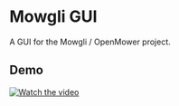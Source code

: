 # Mowgli GUI

A GUI for the Mowgli / OpenMower project.

## Demo

[![Watch the video](https://img.youtube.com/vi/BeHon956ir8/default.jpg)]([https://youtu.be/BeHon956ir8](https://youtu.be/BeHon956ir8))

